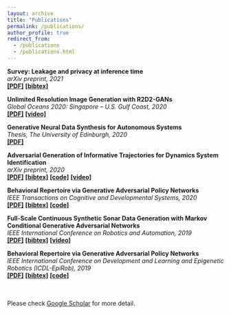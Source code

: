 ```yaml
---
layout: archive
title: "Publications"
permalink: /publications/
author_profile: true
redirect_from: 
  - /publications
  - /publications.html
---
```


<!-- {% if author.googlescholar %}
  You can also find my articles on <u><a href="{{author.googlescholar}}">my Google Scholar profile</a>.</u>
{% endif %} -->


**Survey: Leakage and privacy at inference time** \
_arXiv preprint, 2021_ \
[**[PDF]**](https://arxiv.org/abs/2107.01614)  [**[bibtex]**](https://dblp.uni-trier.de/rec/journals/corr/abs-2107-01614.html?view=bibtex)


**Unlimited Resolution Image Generation with R2D2-GANs**\
_Global Oceans 2020: Singapore – U.S. Gulf Coast, 2020_\
[**[PDF]**](https://ieeexplore.ieee.org/abstract/document/9389260) [**[video]**](https://youtu.be/fTaZPOXtVXI)


**Generative Neural Data Synthesis for Autonomous Systems**\
_Thesis, The University of Edinburgh, 2020_\
[**[PDF]**](https://ethos.bl.uk/OrderDetails.do?uin=uk.bl.ethos.838454)


**Adversarial Generation of Informative Trajectories for Dynamics System Identification**\
_arXiv preprint, 2020_\
[**[PDF]**](https://ieeexplore.ieee.org/abstract/document/9340801)  [**[bibtex]**](https://ieeexplore.ieee.org/abstract/document/9340801)  [**[code]**](https://github.com/Instassa/SIDE-GAN-Pytorch) [**[video]**](https://youtu.be/N32WzBEAIFM)


**Behavioral Repertoire via Generative Adversarial Policy Networks**\
_IEEE Transactions on Cognitive and Developmental Systems, 2020_\
[**[PDF]**](https://ieeexplore.ieee.org/abstract/document/9138488)  [**[bibtex]**](https://ieeexplore.ieee.org/abstract/document/9138488)  [**[code]**](https://github.com/Instassa/DREAM-DCGAN-for-Baxter-unconditional-trajectories)


**Full-Scale Continuous Synthetic Sonar Data Generation with Markov Conditional Generative Adversarial Networks**\
_IEEE International Conference on Robotics and Automation, 2019_\
[**[PDF]**](https://ieeexplore.ieee.org/abstract/document/9197353)  [**[bibtex]**](https://ieeexplore.ieee.org/abstract/document/9197353) [**[video]**](https://youtu.be/tkF4wNfjzBI)


**Behavioral Repertoire via Generative Adversarial Policy Networks**\
_IEEE International Conference on Development and Learning and Epigenetic Robotics (ICDL-EpiRob), 2019_\
[**[PDF]**](https://ieeexplore.ieee.org/document/8850727)  [**[bibtex]**](https://ieeexplore.ieee.org/document/8850727) [**[code]**](https://github.com/Instassa/DREAM-DCGAN-for-Baxter-unconditional-trajectories)



\
\
Please check [Google Scholar](https://scholar.google.com/citations?hl=en&user=dQDRtY0AAAAJ&view_op=list_works&sortby=pubdate) for more detail.
